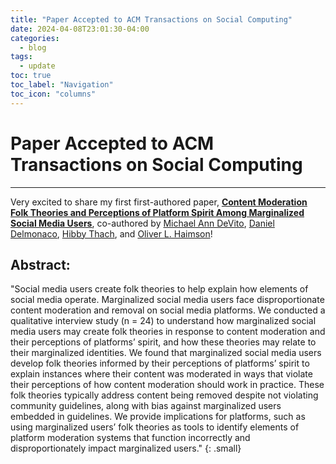 ```yaml
---
title: "Paper Accepted to ACM Transactions on Social Computing"
date: 2024-04-08T23:01:30-04:00
categories:
  - blog
tags:
  - update
toc: true
toc_label: "Navigation"
toc_icon: "columns"
---
```

# Paper Accepted to ACM Transactions on Social Computing
---
Very excited to share my first first-authored paper, <a href="https://doi.org/10.1145/3632741" target="_blank"><b><u>Content Moderation Folk Theories and Perceptions of Platform Spirit Among Marginalized Social Media Users</b></u></a>, co-authored by <a href="https://michaelanndevito.com/" target="_blank">Michael Ann DeVito</a>, <a href="https://www.libraries.rutgers.edu/directory/daniel-delmonaco" target="_blank">Daniel Delmonaco</a>, <a href="https://www.hibbythach.com/" target="_blank">Hibby Thach</a>, and <a href="https://oliverhaimson.com/" target="_blank">Oliver L. Haimson</a>! 

## Abstract:
"Social media users create folk theories to help explain how elements of social media operate. Marginalized social media users face disproportionate content moderation and removal on social media platforms. We conducted a qualitative interview study (n = 24) to understand how marginalized social media users may create folk theories in response to content moderation and their perceptions of platforms’ spirit, and how these theories may relate to their marginalized identities. We found that marginalized social media users develop folk theories informed by their perceptions of platforms’ spirit to explain instances where their content was moderated in ways that violate their perceptions of how content moderation should work in practice. These folk theories typically address content being removed despite not violating community guidelines, along with bias against marginalized users embedded in guidelines. We provide implications for platforms, such as using marginalized users’ folk theories as tools to identify elements of platform moderation systems that function incorrectly and disproportionately impact marginalized users."
{: .small}
